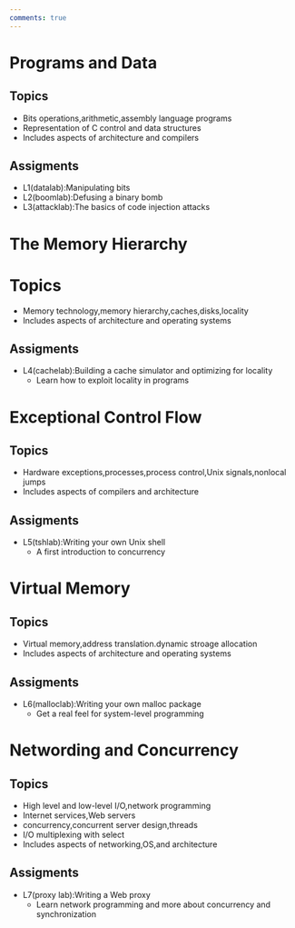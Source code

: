 ```yaml
---
comments: true
---
```


# Programs and Data
## Topics
- Bits operations,arithmetic,assembly language programs
- Representation of C control and data structures
- Includes aspects of architecture and compilers

## Assigments
- L1(datalab):Manipulating bits
- L2(boomlab):Defusing a binary bomb
- L3(attacklab):The basics of code injection attacks

# The Memory Hierarchy
# Topics
- Memory technology,memory hierarchy,caches,disks,locality
- Includes aspects of architecture and operating systems

## Assigments
- L4(cachelab):Building a cache simulator and optimizing for locality
  - Learn how  to exploit locality in programs

# Exceptional Control Flow
## Topics
- Hardware exceptions,processes,process control,Unix signals,nonlocal jumps
- Includes aspects of compilers and architecture

## Assigments
- L5(tshlab):Writing your own Unix shell
  - A first introduction to concurrency

# Virtual Memory
## Topics
- Virtual memory,address translation.dynamic stroage allocation
- Includes aspects of architecture and operating systems

## Assigments
- L6(malloclab):Writing your own malloc package
  - Get a real feel for system-level programming

# Networding and Concurrency
## Topics
- High level and low-level I/O,network programming
- Internet services,Web servers
- concurrency,concurrent server design,threads
- I/O multiplexing with select
- Includes aspects of networking,OS,and architecture

## Assigments
- L7(proxy lab):Writing a Web proxy
  - Learn network programming and more about concurrency and synchronization